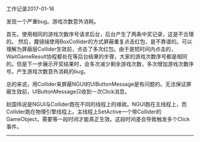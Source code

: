 工作记录2017-01-16

发现一个严重bug。游戏次数意外消耗。

首先，使用相同的游戏次数序号请求后台，后台产生了两条中奖记录，这是不合理的。
然后，魔镜端使用BoxCollider的方式屏蔽重复点击红包，是不靠谱的。可以理解为屏蔽层Collider生效前，点击了多次红包。由于是短时间内点击的，WaitGameResult协程都处在等后台结果的步骤，大家的游戏次数序号都是相同的。但是下一步展示开奖结果时，会多次减少剩余游戏次数，多次增加游戏次数序号。产生游戏次数意外消耗的bug。

总的来说，用Collider来屏蔽NGUI的UIButtonMessage是有问题的。无法保证屏蔽生效前，UIButtonMessage只收到一次Click消息。

赵国伟说是NGUI与Collider跑在不同的线程上的缘故。NGUI跑在主线程上，而Collider跑在物理引擎线程上。主线程上SetActive一个带Collider的GameObject，需要等一段时间才能真正生效。这段时间差会导致触发多个Click事件。

----

